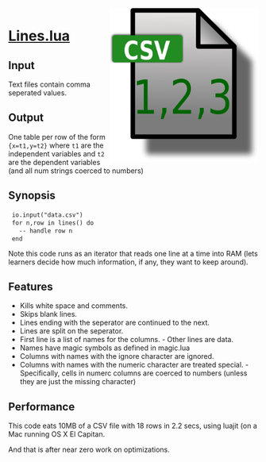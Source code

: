 <img align=right width=300 src="img/csv.png">

# [Lines.lua](lines.lua)


## Input

Text files contain comma seperated values.

## Output

One table per row of the form `{x=t1,y=t2}` where
`t1` are the independent variables and `t2` are the
dependent variables (and all num strings coerced to
numbers)

## Synopsis

     io.input("data.csv") 
     for n,row in lines() do
       -- handle row n
     end

Note this code runs as an iterator that reads one
line at a time into RAM (lets learners decide how
much information, if any, they want to keep around).

## Features

- Kills white space and comments.
- Skips blank lines.
- Lines ending with the seperator are continued to the next.
- Lines are split on the seperator.
- First line is a list of names for the columns.
      - Other lines are data.
- Names have magic symbols as defined in magic.lua
- Columns with names with the ignore character are ignored.
- Columns with names with the numeric character are treated special.
      - Specifically, cells in numerc columns are coerced
        to numbers (unless they are just the missing
         character)

## Performance

This code eats 10MB of a CSV file with 18 rows in
2.2 secs, using luajit (on a Mac running OS X El Capitan.

And that is after near zero
work on optimizations.
